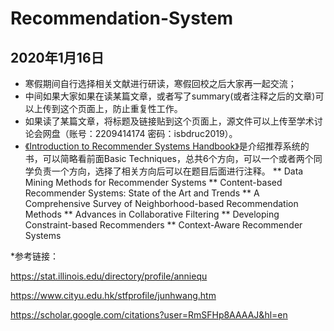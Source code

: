 # Recommendation-System

## 2020年1月16日
* 寒假期间自行选择相关文献进行研读，寒假回校之后大家再一起交流；
* 中间如果大家如果在读某篇文章，或者写了summary(或者注释之后的文章)可以上传到这个页面上，防止重复性工作。
* 如果读了某篇文章，将标题及链接贴到这个页面上，源文件可以上传至学术讨论会网盘（账号：2209414174 密码：isbdruc2019）。
* [《Introduction to Recommender Systems Handbook》](https://link.springer.com/book/10.1007/978-0-387-85820-3)是介绍推荐系统的书，可以简略看前面Basic Techniques，总共6个方向，可以一个或者两个同学负责一个方向，选择了相关方向后可以在题目后面进行注释。
** Data Mining Methods for Recommender Systems
** Content-based Recommender Systems: State of the Art and Trends
** A Comprehensive Survey of Neighborhood-based Recommendation Methods
** Advances in Collaborative Filtering
** Developing Constraint-based Recommenders
** Context-Aware Recommender Systems

*参考链接：

https://stat.illinois.edu/directory/profile/anniequ

https://www.cityu.edu.hk/stfprofile/junhwang.htm

https://scholar.google.com/citations?user=RmSFHp8AAAAJ&hl=en
